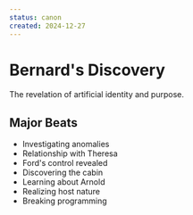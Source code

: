 ```yaml
---
status: canon
created: 2024-12-27
---
```


# Bernard's Discovery

The revelation of artificial identity and purpose.

## Major Beats

- Investigating anomalies
- Relationship with Theresa
- Ford's control revealed
- Discovering the cabin
- Learning about Arnold
- Realizing host nature
- Breaking programming
